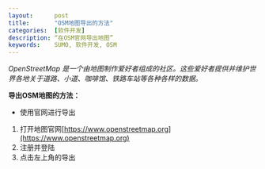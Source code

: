 ```yaml
---
layout:      post
title:       "OSM地图导出的方法"
categories:  [软件开发]
description: “在OSM官网导出地图”
keywords:    SUMO, 软件开发, OSM
---
```


*OpenStreetMap 是一个由地图制作爱好者组成的社区。这些爱好者提供并维护世界各地关于道路、小道、咖啡馆、铁路车站等各种各样的数据。*

**导出OSM地图的方法：**
- 使用官网进行导出
 1. 打开地图官网[https://www.openstreetmap.org](https://www.openstreetmap.org)
 2. 注册并登陆
 3. 点击左上角的导出
